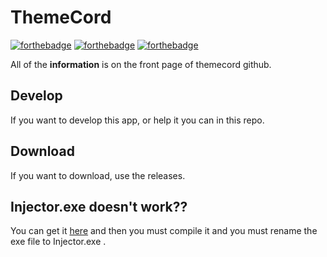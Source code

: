 # ThemeCord
[![forthebadge](https://forthebadge.com/images/badges/built-with-love.svg)](https://forthebadge.com)
[![forthebadge](https://forthebadge.com/images/badges/powered-by-qt.svg)](https://forthebadge.com)
[![forthebadge](https://forthebadge.com/images/badges/made-with-python.svg)](https://forthebadge.com)

All of the **information** is on the front page of themecord github.

## Develop
If you want to develop this app, or help it you can in this repo.

## Download
If you want to download, use the releases.

## Injector.exe doesn't work??
You can get it [here](https://github.com/leovoel/BeautifulDiscord) and then you must compile it and you must rename the exe file to Injector.exe .